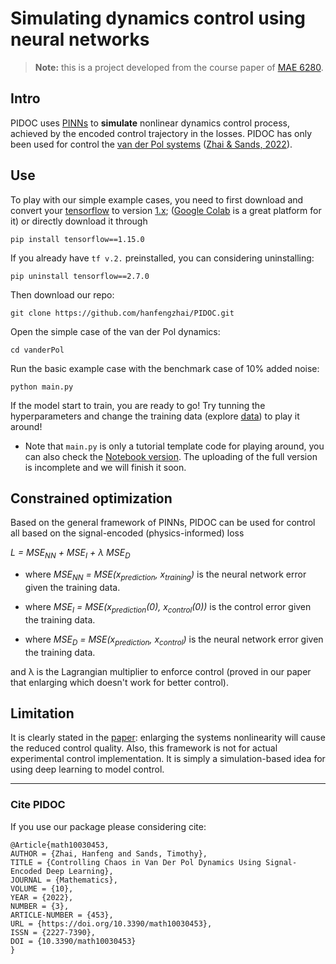 # Simulating dynamics control using neural networks

> **Note:** this is a project developed from the course paper of [MAE 6280](https://classes.cornell.edu/browse/roster/FA20/class/MAE/6280).

## Intro

PIDOC uses [PINNs](https://maziarraissi.github.io/PINNs/) to **simulate** nonlinear dynamics control process, achieved by the encoded control trajectory in the losses. PIDOC has only been used for control the [van der Pol systems](https://www.sciencedirect.com/topics/mathematics/van-der-pols-equation) ([Zhai & Sands, 2022](https://doi.org/10.3390/math10030453)).

## Use

To play with our simple example cases, you need to first download and convert your [tensorflow](https://www.tensorflow.org/) to version [1.x](https://www.tensorflow.org/api_docs/python/tf/compat/v1/); ([Google Colab](https://colab.research.google.com/) is a great platform for it) or directly download it through

~~~
pip install tensorflow==1.15.0
~~~
If you already have ```tf v.2.``` preinstalled, you can considering uninstalling:
~~~
pip uninstall tensorflow==2.7.0
~~~
Then download our repo:
~~~
git clone https://github.com/hanfengzhai/PIDOC.git
~~~

Open the simple case of the van der Pol dynamics:

~~~
cd vanderPol
~~~

Run the basic example case with the benchmark case of 10% added noise:

~~~
python main.py
~~~


If the model start to train, you are ready to go! Try tunning the hyperparameters and change the training data (explore [data](https://github.com/hanfengzhai/PIDOC/tree/main/data)) to play it around! 

* Note that ```main.py``` is only a tutorial template code for playing around, you can also check the [Notebook version](https://github.com/hanfengzhai/PIDOC/blob/main/vanderPol/vanderPol_Fig4_benchmark.ipynb). The uploading of the full version is incomplete and we will finish it soon.

## Constrained optimization

Based on the general framework of PINNs, PIDOC can be used for control all based on the signal-encoded (physics-informed) loss

 *L = MSE<sub>NN</sub> +  MSE<sub>I</sub> + &lambda; MSE<sub>D</sub>*
 
* where *MSE<sub>NN</sub> = MSE(x<sub>prediction</sub>, x<sub>training</sub>)* is the neural network error given the training data.
 
* where *MSE<sub>I</sub> = MSE(x<sub>prediction</sub>(0), x<sub>control</sub>(0))* is the control error given the training data.
 
* where *MSE<sub>D</sub> = MSE(x<sub>prediction</sub>, x<sub>control</sub>)* is the neural network error given the training data.
 
and &lambda; is the Lagrangian multiplier to enforce control (proved in our paper that enlarging which doesn't work for better control).
 
## Limitation

It is clearly stated in the [paper](https://www.mdpi.com/2227-7390/10/3/453): enlarging the systems nonlinearity will cause the reduced control quality. Also, this framework is not for actual experimental control implementation. It is simply a simulation-based idea for using deep learning to model control.

***

### Cite PIDOC

If you use our package please considering cite:
~~~
@Article{math10030453,
AUTHOR = {Zhai, Hanfeng and Sands, Timothy},
TITLE = {Controlling Chaos in Van Der Pol Dynamics Using Signal-Encoded Deep Learning},
JOURNAL = {Mathematics},
VOLUME = {10},
YEAR = {2022},
NUMBER = {3},
ARTICLE-NUMBER = {453},
URL = {https://doi.org/10.3390/math10030453},
ISSN = {2227-7390},
DOI = {10.3390/math10030453}
}
~~~
